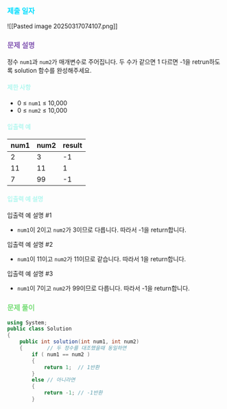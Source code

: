 ### <font color="00DDFF">제출 일자 </font>


![[Pasted image 20250317074107.png]]

### <font color="#8458B3">문제 설명</font>

정수 `num1`과 `num2`가 매개변수로 주어집니다. 두 수가 같으면 1 다르면 -1을 retrun하도록 solution 함수를 완성해주세요.

#### <font color="#b2f7ef">제한 사항</font>

- 0 ≤ `num1` ≤ 10,000
- 0 ≤ `num2` ≤ 10,000

#### <font color="#b2f7ef">입출력 예</font>

|num1|num2|result|
|---|---|---|
|2|3|-1|
|11|11|1|
|7|99|-1|

#### <font color="#b2f7ef">입출력 예 설명</font>

입출력 예 설명 #1

- `num1`이 2이고 `num2`가 3이므로 다릅니다. 따라서 -1을 return합니다.

입출력 예 설명 #2

- `num1`이 11이고 `num2`가 11이므로 같습니다. 따라서 1을 return합니다.

입출력 예 설명 #3

- `num1`이 7이고 `num2`가 99이므로 다릅니다. 따라서 -1을 return합니다.

### <font color="#77dd77">문제 풀이</font>

```cs
using System;
public class Solution 
{
    public int solution(int num1, int num2)  
    {        // 두 정수를 대조했을때 동일하면 
        if ( num1 == num2 )
        {
            return 1;  // 1반환
        }
        else // 아니라면
        {
            return -1; // -1반환
        }
  ```      





